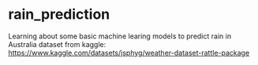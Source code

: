 # rain_prediction
Learning about some basic machine learing models to predict rain in Australia dataset from kaggle: https://www.kaggle.com/datasets/jsphyg/weather-dataset-rattle-package
